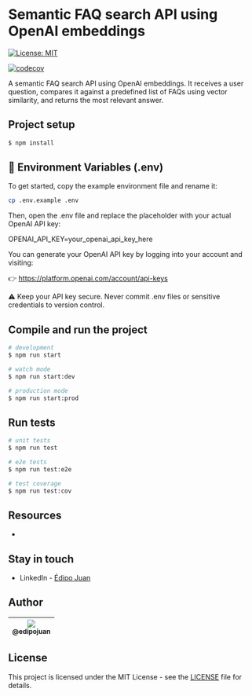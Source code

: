# Semantic FAQ search API using OpenAI embeddings

[![License: MIT](https://img.shields.io/badge/License-MIT-yellow.svg)](https://opensource.org/licenses/MIT)

[![codecov](https://codecov.io/github/edipojuan/faq-ai-demo/branch/main/graph/badge.svg?token=5QVYR1J4NE)](https://codecov.io/github/edipojuan/faq-ai-demo)

A semantic FAQ search API using OpenAI embeddings. It receives a user question, compares it against a predefined list of FAQs using vector similarity, and returns the most relevant answer.

## Project setup

```bash
$ npm install
```

## 🔐 Environment Variables (.env)

To get started, copy the example environment file and rename it:

```bash
cp .env.example .env
```

Then, open the .env file and replace the placeholder with your actual OpenAI API key:

OPENAI_API_KEY=your_openai_api_key_here

You can generate your OpenAI API key by logging into your account and visiting:

👉 https://platform.openai.com/account/api-keys

⚠️ Keep your API key secure. Never commit .env files or sensitive credentials to version control.

## Compile and run the project

```bash
# development
$ npm run start

# watch mode
$ npm run start:dev

# production mode
$ npm run start:prod
```

## Run tests

```bash
# unit tests
$ npm run test

# e2e tests
$ npm run test:e2e

# test coverage
$ npm run test:cov
```

## Resources

-

## Stay in touch

- LinkedIn - [Édipo Juan](https://www.linkedin.com/in/edipojuan/)

## Author

| [<img src="https://avatars1.githubusercontent.com/u/9813896?v=4&s=115"><br><sub>@edipojuan</sub>](https://github.com/edipojuan) |
| :-----------------------------------------------------------------------------------------------------------------------------: |

## License

This project is licensed under the MIT License - see the [LICENSE](LICENSE) file for details.
